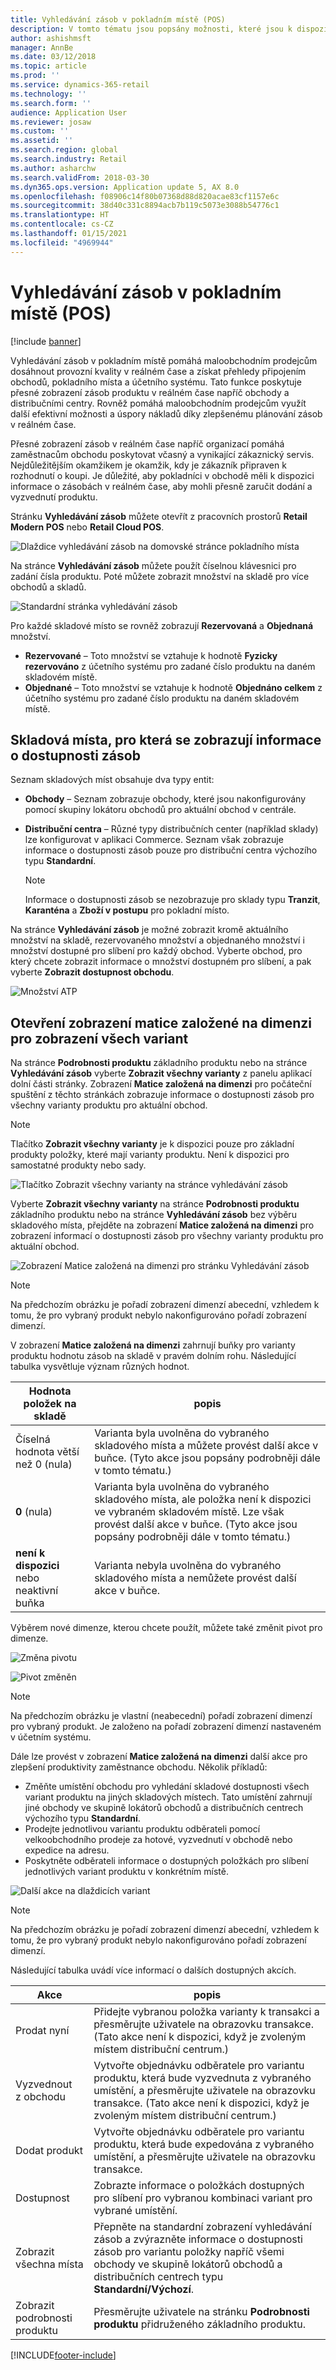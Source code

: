 ```yaml
---
title: Vyhledávání zásob v pokladním místě (POS)
description: V tomto tématu jsou popsány možnosti, které jsou k dispozici pro zobrazení informací o zásobách v pokladním místě.
author: ashishmsft
manager: AnnBe
ms.date: 03/12/2018
ms.topic: article
ms.prod: ''
ms.service: dynamics-365-retail
ms.technology: ''
ms.search.form: ''
audience: Application User
ms.reviewer: josaw
ms.custom: ''
ms.assetid: ''
ms.search.region: global
ms.search.industry: Retail
ms.author: asharchw
ms.search.validFrom: 2018-03-30
ms.dyn365.ops.version: Application update 5, AX 8.0
ms.openlocfilehash: f08906c14f80b07368d88d820acae83cf1157e6c
ms.sourcegitcommit: 38d40c331c8894acb7b119c5073e3088b54776c1
ms.translationtype: HT
ms.contentlocale: cs-CZ
ms.lasthandoff: 01/15/2021
ms.locfileid: "4969944"
---
```

# <a name="inventory-lookup-in-the-point-of-sale-pos"></a>Vyhledávání zásob v pokladním místě (POS)

[!include [banner](includes/banner.md)]

Vyhledávání zásob v pokladním místě pomáhá maloobchodním prodejcům dosáhnout provozní kvality v reálném čase a získat přehledy připojením obchodů, pokladního místa a účetního systému. Tato funkce poskytuje přesné zobrazení zásob produktu v reálném čase napříč obchody a distribučními centry. Rovněž pomáhá maloobchodním prodejcům využít další efektivní možnosti a úspory nákladů díky zlepšenému plánování zásob v reálném čase.

Přesné zobrazení zásob v reálném čase napříč organizací pomáhá zaměstnacům obchodu poskytovat včasný a vynikající zákaznický servis. Nejdůležitějším okamžikem je okamžik, kdy je zákazník připraven k rozhodnutí o koupi. Je důležité, aby pokladníci v obchodě měli k dispozici informace o zásobách v reálném čase, aby mohli přesně zaručit dodání a vyzvednutí produktu.

Stránku **Vyhledávání zásob** můžete otevřít z pracovních prostorů **Retail Modern POS** nebo **Retail Cloud POS**.

![Dlaždice vyhledávání zásob na domovské stránce pokladního místa](media/POSHomepage.png)

Na stránce **Vyhledávání zásob** můžete použít číselnou klávesnici pro zadání čísla produktu. Poté můžete zobrazit množství na skladě pro více obchodů a skladů.

![Standardní stránka vyhledávání zásob](media/InventoryLookUp.png)

Pro každé skladové místo se rovněž zobrazují **Rezervovaná** a **Objednaná** množství.

- **Rezervované** – Toto množství se vztahuje k hodnotě **Fyzicky rezervováno** z účetního systému pro zadané číslo produktu na daném skladovém místě.
- **Objednané** – Toto množství se vztahuje k hodnotě **Objednáno celkem** z účetního systému pro zadané číslo produktu na daném skladovém místě.

## <a name="locations-that-inventory-availability-information-is-shown-for"></a>Skladová místa, pro která se zobrazují informace o dostupnosti zásob

Seznam skladových míst obsahuje dva typy entit:

- **Obchody** – Seznam zobrazuje obchody, které jsou nakonfigurovány pomocí skupiny lokátoru obchodů pro aktuální obchod v centrále.
- **Distribuční centra** – Různé typy distribučních center (například sklady) lze konfigurovat v aplikaci Commerce. Seznam však zobrazuje informace o dostupnosti zásob pouze pro distribuční centra výchozího typu **Standardní**.

    > [!NOTE]
    > Informace o dostupnosti zásob se nezobrazuje pro sklady typu **Tranzit**, **Karanténa** a **Zboží v postupu** pro pokladní místo.

Na stránce **Vyhledávání zásob** je možné zobrazit kromě aktuálního množství na skladě, rezervovaného množství a objednaného množství i množství dostupné pro slíbení pro každý obchod. Vyberte obchod, pro který chcete zobrazit informace o množství dostupném pro slíbení, a pak vyberte **Zobrazit dostupnost obchodu**.

![Množství ATP](media/ATP.png)

## <a name="opening-the-dimension-based-matrix-view-to-show-all-variants"></a>Otevření zobrazení matice založené na dimenzi pro zobrazení všech variant

Na stránce **Podrobnosti produktu** základního produktu nebo na stránce **Vyhledávání zásob** vyberte **Zobrazit všechny varianty** z panelu aplikací dolní části stránky. Zobrazení **Matice založená na dimenzi** pro počáteční spuštění z těchto stránkách zobrazuje informace o dostupnosti zásob pro všechny varianty produktu pro aktuální obchod.

> [!NOTE]
> Tlačítko **Zobrazit všechny varianty** je k dispozici pouze pro základní produkty položky, které mají varianty produktu. Není k dispozici pro samostatné produkty nebo sady.

![Tlačítko Zobrazit všechny varianty na stránce vyhledávání zásob](media/StandardToMatrix.png)

Vyberte **Zobrazit všechny varianty** na stránce **Podrobnosti produktu** základního produktu nebo na stránce **Vyhledávání zásob** bez výběru skladového místa, přejděte na zobrazení **Matice založená na dimenzi** pro zobrazení informací o dostupnosti zásob pro všechny varianty produktu pro aktuální obchod.

![Zobrazení Matice založená na dimenzi pro stránku Vyhledávání zásob](media/Matrix.png)

> [!NOTE]
> Na předchozím obrázku je pořadí zobrazení dimenzí abecední, vzhledem k tomu, že pro vybraný produkt nebylo nakonfigurováno pořadí zobrazení dimenzí.

V zobrazení **Matice založená na dimenzi** zahrnují buňky pro varianty produktu hodnotu zásob na skladě v pravém dolním rohu. Následující tabulka vysvětluje význam různých hodnot.

| Hodnota položek na skladě                            | popis |
|------------------------------------------|-------------|
| Číselná hodnota větší než 0 (nula) | Varianta byla uvolněna do vybraného skladového místa a můžete provést další akce v buňce. (Tyto akce jsou popsány podrobněji dále v tomto tématu.) |
| **0** (nula)                             | Varianta byla uvolněna do vybraného skladového místa, ale položka není k dispozici ve vybraném skladovém místě. Lze však provést další akce v buňce. (Tyto akce jsou popsány podrobněji dále v tomto tématu.) |
| **není k dispozici** nebo neaktivní buňka              | Varianta nebyla uvolněna do vybraného skladového místa a nemůžete provést další akce v buňce. |

Výběrem nové dimenze, kterou chcete použít, můžete také změnit pivot pro dimenze.

![Změna pivotu](media/ChangePivot.png)

![Pivot změněn](media/PivotChanged.png)

> [!NOTE]
> Na předchozím obrázku je vlastní (neabecední) pořadí zobrazení dimenzí pro vybraný produkt. Je založeno na pořadí zobrazení dimenzí nastaveném v účetním systému.

Dále lze provést v zobrazení **Matice založená na dimenzi** další akce pro zlepšení produktivity zaměstnance obchodu. Několik příkladů:

- Změňte umístění obchodu pro vyhledání skladové dostupnosti všech variant produktu na jiných skladových místech. Tato umístění zahrnují jiné obchody ve skupině lokátorů obchodů a distribučních centrech výchozího typu **Standardní**.
- Prodejte jednotlivou variantu produktu odběrateli pomocí velkoobchodního prodeje za hotové, vyzvednutí v obchodě nebo expedice na adresu.
- Poskytněte odběrateli informace o dostupných položkách pro slíbení jednotlivých variant produktu v konkrétním místě.

![Další akce na dlaždicích variant](media/VariantActions.png)

> [!NOTE]
> Na předchozím obrázku je pořadí zobrazení dimenzí abecední, vzhledem k tomu, že pro vybraný produkt nebylo nakonfigurováno pořadí zobrazení dimenzí.

Následující tabulka uvádí více informací o dalších dostupných akcích.

| Akce               | popis |
|----------------------|-------------|
| Prodat nyní             | Přidejte vybranou položka varianty k transakci a přesměrujte uživatele na obrazovku transakce. (Tato akce není k dispozici, když je zvoleným místem distribuční centrum.) |
| Vyzvednout z obchodu     | Vytvořte objednávku odběratele pro variantu produktu, která bude vyzvednuta z vybraného umístění, a přesměrujte uživatele na obrazovku transakce. (Tato akce není k dispozici, když je zvoleným místem distribuční centrum.) |
| Dodat produkt         | Vytvořte objednávku odběratele pro variantu produktu, která bude expedována z vybraného umístění, a přesměrujte uživatele na obrazovku transakce. |
| Dostupnost         | Zobrazte informace o položkách dostupných pro slíbení pro vybranou kombinaci variant pro vybrané umístění. |
| Zobrazit všechna místa   | Přepněte na standardní zobrazení vyhledávání zásob a zvýrazněte informace o dostupnosti zásob pro variantu položky napříč všemi obchody ve skupině lokátorů obchodů a distribučních centrech typu **Standardní/Výchozí**. |
| Zobrazit podrobnosti produktu | Přesměrujte uživatele na stránku **Podrobnosti produktu** přidruženého základního produktu. |


[!INCLUDE[footer-include](../includes/footer-banner.md)]